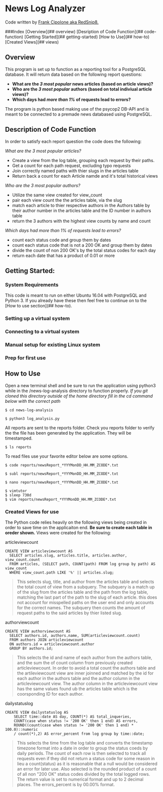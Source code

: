 # News Log Analyzer

Code written by [Frank Cipolone aka RedSnip8.](https://github.com/RedSnip8)

###Index
[Overview](## overview)
[Desription of Code Function](## code-function)
[Getting Started](## getting-started)
[How to Use](## how-to)
[Created Views](## views)


## <a name="overview"></a>Overview
This program is set up to function as a reporting tool for a PostgreSQL database. It will return data based on the following report questions:

  * __What are the *3 most popular* news articles (based on article views)?__
  * __Who are the *3 most popular* authors (based on total indiviual article views)?__
  * __Which days had *more than 1%* of requests lead to errors?__

The program is python based making use of the psycop2 DB-API and is meant to be connected to a premade news databased using PostgreSQL.

## <a name="code-function"></a>Description of Code Function

In order to satisfy each report question the code does the following:

  _What are the 3 most popular articles?_
  * Create a view from the log table, grouping each request by their paths.
  * Get a count for each path request, excluding typo requests
  * Join correctly named paths with thier slugs in the articles table
  * Return back a count for each Article namde and it's total historical views

  _Who are the 3 most popular authors?_
  * Utilize the same view created for view_count
  * pair each view count the the articles table, via the slug
  * match each article to thier respective authors in the Authors table by their author number in the articles table and the ID number in authors table
  * return the 3  authors with the highest view counts by name and count

  _Which days had more than 1% of requests lead to errors?_
  * count each status code and group them by dates
  * count each status code that is not a 200 OK and group them by dates
  * divide the count of non 200 OK's by the total status codes for each day
  * return each date that has a product of 0.01 or more


## <a name="getting-started"></a>Getting Started:

### System Requirements
This code is meant to run on either Ubuntu 16.04 with PostgreSQL and Python 3. If you already have these then feel free to continue on to the [How to use section](## how-to). 

### Setting up a virtual system

### Connecting to a virtual system

### <a name="manual-set"></a>Manual setup for existing Linux system

### Prep for first use


## <a name="how-to"></a>How to Use
Open a new terminal shell and be sure to run the application using python3 while in the /news-log-analysis directory to function properly. _If you git cloned this directory outside of the home directory fill in the cd command below with the correct path_

```
$ cd news-log-analysis
```

```
$ python3 log_analysis.py
```
All reports are sent to the reports folder. Check you reports folder to verify the the file has been generated by the application. They will be timestamped.
```
$ ls reports
```
To read files use your favorite editor below are some options.
```
$ code reports/newsReport_*YYYMonDD_HH.MM_ZCODE*.txt

$ subl reports/newsReport_*YYYMonDD_HH.MM_ZCODE*.txt

$ nano reports/newsReport_*YYYMonDD_HH.MM_ZCODE*.txt

$ vimtutor
$ sleep 730d
$ vim reports/newsReport_*YYYMonDD_HH.MM_ZCODE*.txt
```


### <a name="views"></a>Created Views for use
The Python code relies heavily on the following views being created in order to save time on the applicaiton end. __Be sure to create each table in oreder shown.__
Views were created for the following:

articleviewcount
```
CREATE VIEW articleviewcount AS
  SELECT articles.slug, articles.title, articles.author, view_count.count 
  FROM articles, (SELECT path, COUNT(path) FROM log group by path) AS view_count 
  WHERE view_count.path LIKE '%' || articles.slug;
```
> This selects slug, title, and author from the articles table and selects the total count of view from a subquery. The subquery is a match up of the slug from the articles table and the path from the log table, matching the last part of the path to the slug of each article. this does not account for misspelled paths on the user end and only accounts for the correct names. The subquery then counts the amount of request paths to the said articles by thier listed slug.

authorviewcount
```
CREATE VIEW authorviewcount AS
  SELECT authors.id, authors.name, SUM(articleviewcount.count) 
  FROM authors JOIN articleviewcount 
  ON authors.id = articleviewcount.author 
  GROUP BY authors.id;
```
> This selects the id and name of each author from the authors table, and the sum the of count column from previously created articleviewcount. In order to avoid a total count the authors table and the artileviewcount view are inner joinned and matched by the id for each author in the authors table and the author column in the articleviewcount view. The author column in the articleviewcount view has the same values found ub the articles table which is the coorsponding ID for each author.

dailystatuslog
```
CREATE VIEW dailystatuslog AS
    SELECT time::date AS day, COUNT(*) AS total_inqueries, 
    COUNT(case when status != '200 OK' then 1 end) AS errors, 
    ROUND((count(case when status != '200 OK' then 1 end) * 100.0)::numeric 
    / count(*),2) AS error_percent from log group by time::date;
```
>This selects the time from the log table and converts the timestamp timezone format into a date in order to group the status coeds by daily periods. The count of each row is then selected to track all requests even if they did not return a status code for some reason in lieu a count(status) as it is reasonable that a null would be considered an error for later use. Also selected is the rounded product of a count of all non "200 OK" status codes divided by the total logged rows. The return value is set to numerical format and up to 2 decimal places. The errors_percent is by 00.00% format.